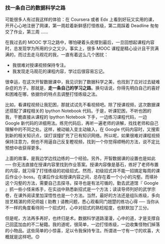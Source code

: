 
### 找一条自己的数据科学之路
可能很多人有过我这样的体验：在 Coursera 或者 Edx 上看到好玩又实用的课，开开心心地注册了网课，第一周趁着新鲜感打怪练级，第二周踩着 Deadline 匆匆交了作业，第三周 ......

在我过去的 MOOC 学习之路中，哪怕硬着头皮撑到最后，一旦回想起课程内容时，总发现学为所用的少之又少。事实上，很多 MOOC 课程是精心设计且干货满满的，而过去走马观花的我，一直有着这么几个困扰：   
- 我很难对授课视频保持专注。
- 我发现走马观花的课程内容，学过后很容易忘记。


很幸运，在这次开智数据课中，我见识到了数据科学之美，也找到了应对过去疑难杂症的方子。那就是，**走一条自己的学习之路**。换句话说，你得先明白自己的喜好和困难在哪，依据你的特点去调整打怪练级之法。  

比如，看课程视频让我犯困，那就试试先不看视频吧。除了授课视频，这次数据课还搭配了课程相关的 Ipython Notebook 代码。于是，听课犯困，不听也困的我，干脆直接从课程的 Ipython Notebook 下手，一边练习课程代码，一边 Google 新代码的详细用法。练完代码后，再听一遍老师的讲解，找找老师和自己理解中的不同之处。这样，被动输入变主动输入，在 Google 代码内容时，又搜索到新的相关知识点，误打误撞扩充了已有知识网络。所以呢，如果很难对课程视频保持注意力，倒也不用逼自己反复瞪视频，找到一个你觉得顺畅的方法，说不定比预想中收获得更多。  

上面的故事，是我边学边找边练的一个经验。另外，开智数据课的设置也是如此 ── 你无法直接在授课内容里找到作业答案。授课内容像是基石，练好了老师布置的内容，就习得了打怪练级的初级招式。然而，初级招式并不能一招搞定每周的课后作业小 boss。在课后作业和授课内容之间，总存在着一个小小的沟壑。而填补这个沟壑的方法，需要自己去探寻。探寻也是有法可循的，勤去武道馆『 Google 』抓一些小怪来练手，在实战中熟悉新招式是一个方法；读读导师列好的武学宗卷，在课外阅读里加深悟性也是一个方法。当然，最好的方法还是组队练级，多向技艺精湛的师兄师姐 ( 助教 ) 请教问题，悉心观看同门翘楚的练功心得 ── 当你从不一样的角度看待同一个招式时，心中对招式的熟稔程度，也默默加了三分。

但是呢，方法再多再好，也终归是术。数据科学道路漫漫，心中的道，才是支撑自己回蓝加血的不二秘籍。我的道呢，很简单，一边打怪练级，一边收集怪物们掉落的小物品。这些简单的小惊喜，足以令我保持专注。所谓进一寸有一寸的欢喜，大概就是这样吧。😊
